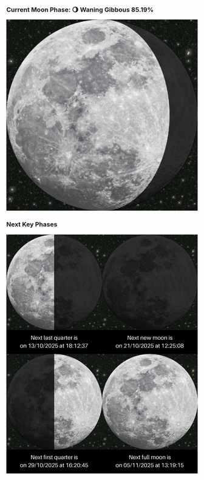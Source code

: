 ### Current Moon Phase: 🌖 Waning Gibbous 85.19%
![Moon Phase](moonphase.png)
### Next Key Phases
![Gallery](gallery.png)
